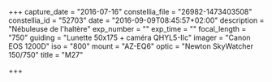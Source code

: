 +++
capture_date = "2016-07-16"
constellia_file = "26982-1473403508"
constellia_id = "52703"
date = "2016-09-09T08:45:57+02:00"
description = "Nébuleuse de l'haltère"
exp_number = ""
exp_time = ""
focal_length = "750"
guiding = "Lunette 50x175 + caméra QHYL5-IIc"
imager = "Canon EOS 1200D"
iso = "800"
mount = "AZ-EQ6"
optic = "Newton SkyWatcher 150/750"
title = "M27"

+++

